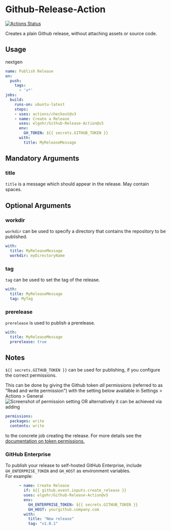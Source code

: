 # Github-Release-Action

[![Actions Status](https://github.com/elgohr/Github-Release-Action/workflows/Release/badge.svg)](https://github.com/elgohr/Github-Release-Action/actions)

Creates a plain Github release, without attaching assets or source code.

## Usage
nextgen
```yaml
name: Publish Release
on:
  push:
    tags:
      - 'v*'
jobs:
  build:
    runs-on: ubuntu-latest
    steps:
    - uses: actions/checkout@v3
    - name: Create a Release
      uses: elgohr/Github-Release-Action@v5
      env:
        GH_TOKEN: ${{ secrets.GITHUB_TOKEN }}
      with:
        title: MyReleaseMessage
```

## Mandatory Arguments

### title
`title` is a message which should appear in the release. May contain spaces.

## Optional Arguments

### workdir
`workdir` can be used to specify a directory that contains the repository to be published.  

```yaml
with:
  title: MyReleaseMessage
  workdir: myDirectoryName
```

### tag
`tag` can be used to set the tag of the release.  

```yaml
with:
  title: MyReleaseMessage
  tag: MyTag
```

### prerelease
`prerelease` is used to publish a prerelease.  

```yaml
with:
  title: MyReleaseMessage
  prerelease: true
```

## Notes

`${{ secrets.GITHUB_TOKEN }}` can be used for publishing, if you configure the correct permissions.

This can be done by giving the Github token _all_ permissions (referred to as "Read and write permission") with the setting below available in Settings > Actions > General  
![Screenshot of permission setting](permissions.png)
OR alternatively it can be achieved via adding

```yaml
permissions:
  packages: write
  contents: write
```

to the concrete job creating the release. For more details see the [documentation on token permissions.](https://docs.github.com/en/actions/security-guides/automatic-token-authentication#modifying-the-permissions-for-the-github_token)

### GitHub Enterprise

To publish your release to self-hosted GitHub Enterprise, include `GH_ENTERPRISE_TOKEN` and `GH_HOST` as environment variables.  
For example:

```yaml
      - name: Create Release
        if: ${{ github.event.inputs.create_release }}
        uses: elgohr/Github-Release-Action@v5
        env:
          GH_ENTERPRISE_TOKEN: ${{ secrets.GITHUB_TOKEN }}
          GH_HOST: yourgithub.company.com
        with:
          title: "New release"
          tag: "v1.0.1"
```
